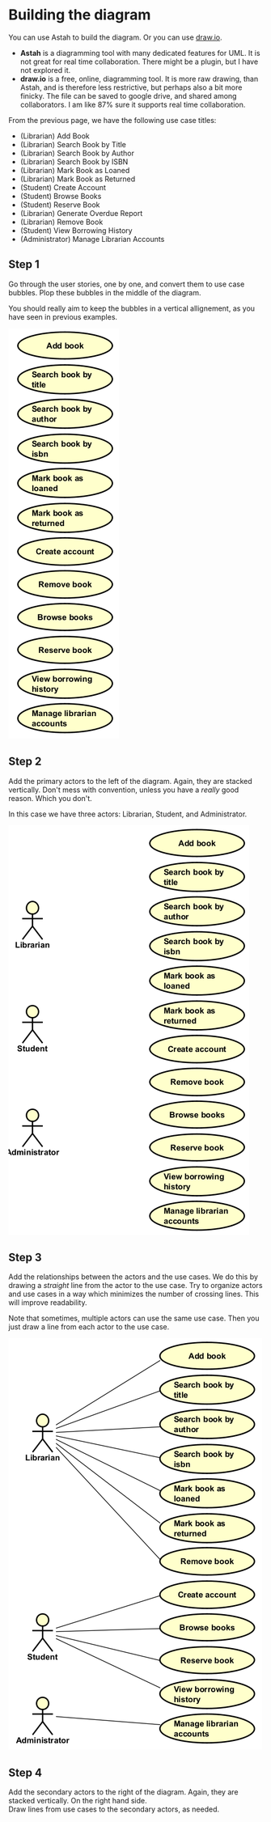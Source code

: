 # Building the diagram

You can use Astah to build the diagram. Or you can use [draw.io](https://app.diagrams.net/).

- **Astah** is a diagramming tool with many dedicated features for UML. It is not great for real time collaboration. There might be a plugin, but I have not explored it.
- **draw.io** is a free, online, diagramming tool. It is more raw drawing, than Astah, and is therefore less restrictive, but perhaps also a bit more finicky. The file can be saved to google drive, and shared among collaborators. I am like 87% sure it supports real time collaboration.

From the previous page, we have the following use case titles:

- (Librarian) Add Book
- (Librarian) Search Book by Title
- (Librarian) Search Book by Author
- (Librarian) Search Book by ISBN
- (Librarian) Mark Book as Loaned
- (Librarian) Mark Book as Returned
- (Student) Create Account
- (Student) Browse Books
- (Student) Reserve Book
- (Librarian) Generate Overdue Report
- (Librarian) Remove Book
- (Student) View Borrowing History
- (Administrator) Manage Librarian Accounts


## Step 1

Go through the user stories, one by one, and convert them to use case bubbles. Plop these bubbles in the middle of the diagram.

You should really aim to keep the bubbles in a vertical allignement, as you have seen in previous examples.

![Step 1](Resources/Step1.png)

## Step 2

Add the primary actors to the left of the diagram. Again, they are stacked vertically. Don't mess with convention, unless you have a _really_ good reason. Which you don't. 

In this case we have three actors: Librarian, Student, and Administrator.

![Step 2](Resources/Step2.png)

## Step 3

Add the relationships between the actors and the use cases. We do this by drawing a _straight_ line from the actor to the use case. Try to organize actors and use cases in a way which minimizes the number of crossing lines. This will improve readability.

Note that sometimes, multiple actors can use the same use case. Then you just draw a line from each actor to the use case.

![Step 3](Resources/Step3.png)

## Step 4

Add the secondary actors to the right of the diagram. Again, they are stacked vertically. On the right hand side.\
Draw lines from use cases to the secondary actors, as needed.